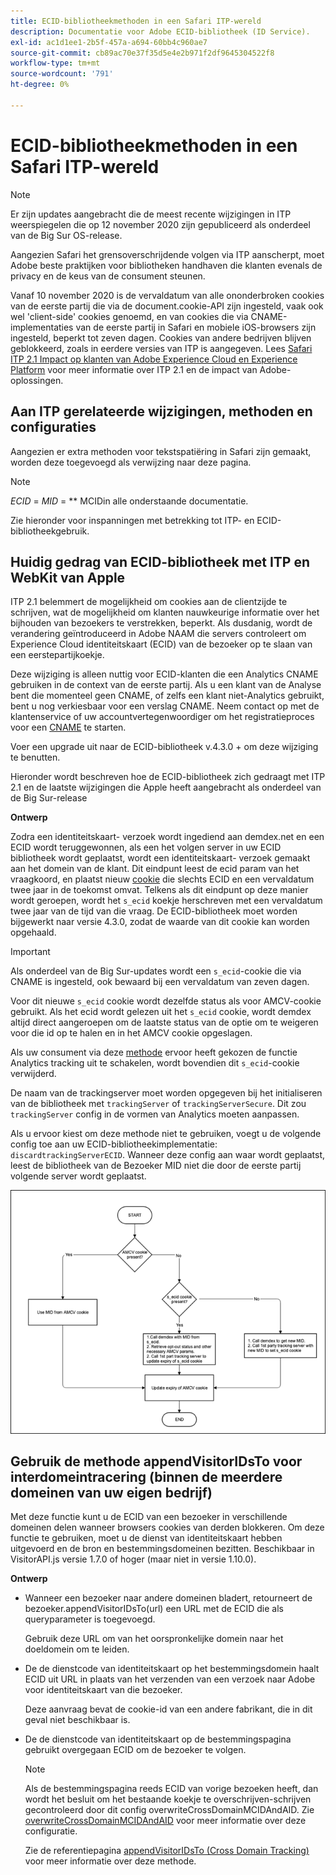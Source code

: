 ```yaml
---
title: ECID-bibliotheekmethoden in een Safari ITP-wereld
description: Documentatie voor Adobe ECID-bibliotheek (ID Service).
exl-id: ac1d1ee1-2b5f-457a-a694-60bb4c960ae7
source-git-commit: cb89ac70e37f35d5e4e2b971f2df9645304522f8
workflow-type: tm+mt
source-wordcount: '791'
ht-degree: 0%

---
```


# ECID-bibliotheekmethoden in een Safari ITP-wereld

>[!NOTE]
>
>Er zijn updates aangebracht die de meest recente wijzigingen in ITP weerspiegelen die op 12 november 2020 zijn gepubliceerd als onderdeel van de Big Sur OS-release.

Aangezien Safari het grensoverschrijdende volgen via ITP aanscherpt, moet Adobe beste praktijken voor bibliotheken handhaven die klanten evenals de privacy en de keus van de consument steunen.

Vanaf 10 november 2020 is de vervaldatum van alle ononderbroken cookies van de eerste partij die via de document.cookie-API zijn ingesteld, vaak ook wel &#39;client-side&#39; cookies genoemd, en van cookies die via CNAME-implementaties van de eerste partij in Safari en mobiele iOS-browsers zijn ingesteld, beperkt tot zeven dagen. Cookies van andere bedrijven blijven geblokkeerd, zoals in eerdere versies van ITP is aangegeven. Lees [Safari ITP 2.1 Impact op klanten van Adobe Experience Cloud en Experience Platform](https://medium.com/adobetech/safari-itp-2-1-impact-on-adobe-experience-cloud-customers-9439cecb55ac) voor meer informatie over ITP 2.1 en de impact van Adobe-oplossingen.

## Aan ITP gerelateerde wijzigingen, methoden en configuraties

Aangezien er extra methoden voor tekstspatiëring in Safari zijn gemaakt, worden deze toegevoegd als verwijzing naar deze pagina.

>[!NOTE]
>
>*ECID* =  *MID* =  ** MCIDin alle onderstaande documentatie.

Zie hieronder voor inspanningen met betrekking tot ITP- en ECID-bibliotheekgebruik.

## Huidig gedrag van ECID-bibliotheek met ITP en WebKit van Apple

ITP 2.1 belemmert de mogelijkheid om cookies aan de clientzijde te schrijven, wat de mogelijkheid om klanten nauwkeurige informatie over het bijhouden van bezoekers te verstrekken, beperkt. Als dusdanig, wordt de verandering geïntroduceerd in Adobe NAAM die servers controleert om Experience Cloud identiteitskaart (ECID) van de bezoeker op te slaan van een eerstepartijkoekje.

Deze wijziging is alleen nuttig voor ECID-klanten die een Analytics CNAME gebruiken in de context van de eerste partij. Als u een klant van de Analyse bent die momenteel geen CNAME, of zelfs een klant niet-Analytics gebruikt, bent u nog verkiesbaar voor een verslag CNAME. Neem contact op met de klantenservice of uw accountvertegenwoordiger om het registratieproces voor een [CNAME](https://experienceleague.adobe.com/docs/core-services/interface/ec-cookies/cookies-first-party.html) te starten.

Voer een upgrade uit naar de ECID-bibliotheek v.4.3.0 + om deze wijziging te benutten.

Hieronder wordt beschreven hoe de ECID-bibliotheek zich gedraagt met ITP 2.1 en de laatste wijzigingen die Apple heeft aangebracht als onderdeel van de Big Sur-release

**Ontwerp**

Zodra een identiteitskaart- verzoek wordt ingediend aan demdex.net en een ECID wordt teruggewonnen, als een het volgen server in uw ECID bibliotheek wordt geplaatst, wordt een identiteitskaart- verzoek gemaakt aan het domein van de klant. Dit eindpunt leest de ecid param van het vraagkoord, en plaatst nieuw [cookie](/help/introduction/cookies.md) die slechts ECID en een vervaldatum twee jaar in de toekomst omvat. Telkens als dit eindpunt op deze manier wordt geroepen, wordt het `s_ecid` koekje herschreven met een vervaldatum twee jaar van de tijd van die vraag. De ECID-bibliotheek moet worden bijgewerkt naar versie 4.3.0, zodat de waarde van dit cookie kan worden opgehaald.

>[!IMPORTANT]
>
>Als onderdeel van de Big Sur-updates wordt een `s_ecid`-cookie die via CNAME is ingesteld, ook bewaard bij een vervaldatum van zeven dagen.

Voor dit nieuwe `s_ecid` cookie wordt dezelfde status als voor AMCV-cookie gebruikt. Als het ecid wordt gelezen uit het `s_ecid` cookie, wordt demdex altijd direct aangeroepen om de laatste status van de optie om te weigeren voor die id op te halen en in het AMCV cookie opgeslagen.

Als uw consument via deze [methode](https://experienceleague.adobe.com/docs/analytics/implementation/js/opt-out.html) ervoor heeft gekozen de functie Analytics tracking uit te schakelen, wordt bovendien dit `s_ecid`-cookie verwijderd.

De naam van de trackingserver moet worden opgegeven bij het initialiseren van de bibliotheek met `trackingServer` of `trackingServerSecure`. Dit zou `trackingServer` config in de vormen van Analytics moeten aanpassen.

Als u ervoor kiest om deze methode niet te gebruiken, voegt u de volgende config toe aan uw ECID-bibliotheekimplementatie: `discardtrackingServerECID`. Wanneer deze config aan waar wordt geplaatst, leest de bibliotheek van de Bezoeker MID niet die door de eerste partij volgende server wordt geplaatst.

![](assets/itp-proposal-v1.png)

## Gebruik de methode appendVisitorIDsTo voor interdomeintracering (binnen de meerdere domeinen van uw eigen bedrijf)

Met deze functie kunt u de ECID van een bezoeker in verschillende domeinen delen wanneer browsers cookies van derden blokkeren. Om deze functie te gebruiken, moet u de dienst van identiteitskaart hebben uitgevoerd en de bron en bestemmingsdomeinen bezitten. Beschikbaar in VisitorAPI.js versie 1.7.0 of hoger (maar niet in versie 1.10.0).

**Ontwerp**

* Wanneer een bezoeker naar andere domeinen bladert, retourneert de bezoeker.appendVisitorIDsTo(url) een URL met de ECID die als queryparameter is toegevoegd.

   Gebruik deze URL om van het oorspronkelijke domein naar het doeldomein om te leiden.

* De de dienstcode van identiteitskaart op het bestemmingsdomein haalt ECID uit URL in plaats van het verzenden van een verzoek naar Adobe voor identiteitskaart van die bezoeker.

   Deze aanvraag bevat de cookie-id van een andere fabrikant, die in dit geval niet beschikbaar is.

* De de dienstcode van identiteitskaart op de bestemmingspagina gebruikt overgegaan ECID om de bezoeker te volgen.

   >[!NOTE]
   >Als de bestemmingspagina reeds ECID van vorige bezoeken heeft, dan wordt het besluit om het bestaande koekje te overschrijven-schrijven gecontroleerd door dit config overwriteCrossDomainMCIDAndAID. Zie [overwriteCrossDomainMCIDAndAID](/help/library/function-vars/overwrite-visitor-id.md) voor meer informatie over deze configuratie.
   >
   >Zie de referentiepagina [appendVisitorIDsTo (Cross Domain Tracking)](/help/library/get-set/appendvisitorid.md) voor meer informatie over deze methode.
